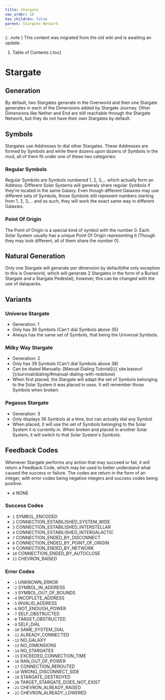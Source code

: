 ```yaml
---
title: Stargate
nav_order: 10
has_children: false
parent: Stargate Network
---
```


{: .note }
This content was migrated from the old wiki and is awaiting an update.

1. Table of Contents
{:toc}

# Stargate

## Generation
By default, two Stargates generate in the Overworld and then one Stargate generates in each of the Dimensions added by Stargate Journey. Other Dimensions like Nether and End are still reachable through the Stargate Network, but they do not have their own Stargates by default.

## Symbols
Stargates use Addresses to dial other Stargates. These Addresses are formed by Symbols and while there dozens upon dozens of Symbols in the mod, all of them fit under one of these two categories:

### Regular Symbols
Regular Symbols are Symbols numbered 1, 2, 3,... which actually form an Address. Different Solar Systems will generaly share regular Symbols if they're located in the same Galaxy. Even though different Galaxies may use different sets of Symbols, those Symbols still represent numbers starting from 1, 2, 3,... and as such, they will work the exact same way in different Galaxies.

### Point Of Origin
The Point of Origin is a special kind of symbol with the number 0. Each Solar System usually has a unique Point Of Origin representing it (Though they may look different, all of them share the number 0).

## Natural Generation
Only one Stargate will generate per dimension by default(the only exception to this is Overworld, which will generate 2 Stargates in the form of a Buried Stargate and a Stargate Pedestal), however, this can be changed with the use of datapacks.

## Variants

### Universe Stargate
* Generation: 1
* Only has 36 Symbols (Can't dial Symbols above 35)
* Always has the same set of Symbols, that being the Universal Symbols.

### Milky Way Stargate
* Generation: 2
* Only has 39 Symbols (Can't dial Symbols above 38)
* Can be dialed Manually: [Manual Dialing Tutorial]({{ site.baseurl }}/survival/dialing/#manual-dialing-with-redstone)
* When first placed, the Stargate will adapt the set of Symbols belonging to the Solar System it was placed in uses. It will remember those Symbols when broken.

### Pegasus Stargate
* Generation: 3
* Only displays 36 Symbols at a time, but can actually dial any Symbol
* When placed, it will use the set of Symbols belonging to the Solar System it is currently in. When broken and placed in another Solar System, it will switch to that Solar System's Symbols.

## Feedback Codes
Whenever Stargate performs any action that may succeed or fail, it will return a Feedback Code, which may be used to better understand what caused the success or failure. The codes are return in the form of an integer, with error codes being negative integers and success codes being positive.

* `0` NONE

### Success Codes
* `1` SYMBOL_ENCODED
* `2` CONNECTION_ESTABILISHED_SYSTEM_WIDE
* `3` CONNECTION_ESTABILISHED_INTERSTELLAR
* `4` CONNECTION_ESTABILISHED_INTERGALACTIC
* `7` CONNECTION_ENDED_BY_DISCONNECT
* `8` CONNECTION_ENDED_BY_POINT_OF_ORIGIN
* `9` CONNECTION_ENDED_BY_NETWORK
* `10` CONNECTION_ENDED_BY_AUTOCLOSE
* `11` CHEVRON_RAISED

### Error Codes
* `-1` UNKNOWN_ERROR
* `-2` SYMBOL_IN_ADDRESS
* `-3` SYMBOL_OUT_OF_BOUNDS
* `-4` INCOPLETE_ADDRESS
* `-5` INVALID_ADDRESS
* `-6` NOT_ENOUGH_POWER
* `-7` SELF_OBSTRUCTED
* `-8` TARGET_OBSTRUCTED
* `-9` SELF_DIAL
* `-10` SAME_SYSTEM_DIAL
* `-11` ALREADY_CONNECTED
* `-12` NO_GALAXY
* `-13` NO_DIMENSIONS
* `-14` NO_STARGATES
* `-15` EXCEEDED_CONNECTION_TIME
* `-16` RAN_OUT_OF_POWER
* `-17` CONNECTION_REROUTED
* `-18` WRONG_DISCONNECT_SIDE
* `-19` STARGATE_DESTROYED
* `-20` TARGET_STARGATE_DOES_NOT_EXIST
* `-21` CHEVRON_ALREADY_RAISED
* `-22` CHEVRON_ALREADY_LOWERED